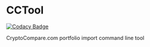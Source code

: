 # CCTool

[![Codacy Badge](https://api.codacy.com/project/badge/Grade/ca819b6aee3b42a0bd527c07090f7d9a)](https://app.codacy.com/app/m-kus/cctool?utm_source=github.com&utm_medium=referral&utm_content=m-kus/cctool&utm_campaign=Badge_Grade_Dashboard)

CryptoCompare.com portfolio import command line tool
